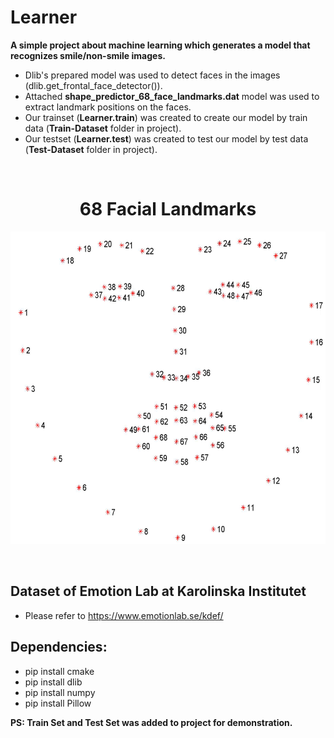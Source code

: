 # Learner
**A simple project about machine learning which generates a model that recognizes smile/non-smile images.**

* Dlib's prepared model was used to detect faces in the images (dlib.get_frontal_face_detector()).
* Attached **shape_predictor_68_face_landmarks.dat** model was used to extract landmark positions on the faces.
* Our trainset (**Learner.train**) was created to create our model by train data (**Train-Dataset** folder in project).
* Our testset (**Learner.test**) was created to test our model by test data (**Test-Dataset** folder in project).
<br>
<h1 align="center">68 Facial Landmarks</h1> 
<p align="center">
  <img src="https://github.com/frkn2076/Learner/blob/main/facial_landmarks_68markup.jpg" width="600" height="500">
</p>
<br>

## Dataset of Emotion Lab at Karolinska Institutet
* Please refer to https://www.emotionlab.se/kdef/

## Dependencies: 
* pip install cmake
* pip install dlib
* pip install numpy
* pip install Pillow


**PS: Train Set and Test Set was added to project for demonstration.**

